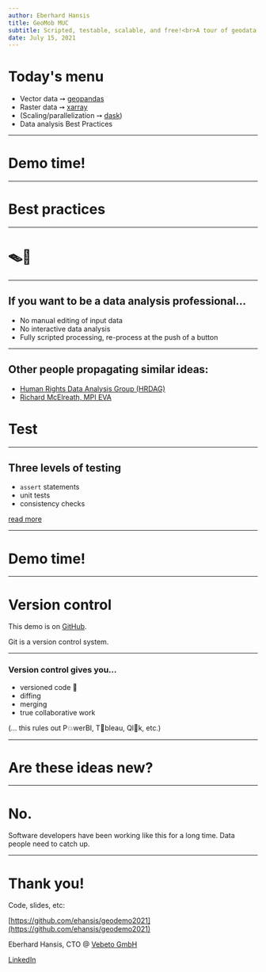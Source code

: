 ```yaml
---
author: Eberhard Hansis
title: GeoMob MUC
subtitle: Scripted, testable, scalable, and free!<br>A tour of geodata analysis in Python.
date: July 15, 2021
---
```


# Today's menu

* Vector data ➙ [geopandas](https://geopandas.org/)
* Raster data ➙ [xarray](http://xarray.pydata.org)
* (Scaling/parallelization ➙ [dask](https://dask.org))
* Data analysis Best Practices

---

# Demo time!

---

# Best practices

---

# 🪤🐁

---

## If you want to be a data analysis professional...

* No manual editing of input data
* No interactive data analysis  
* Fully scripted processing, re-process at the push of a button

---
  
## Other people propagating similar ideas:

- [Human Rights Data Analysis Group (HRDAG)](https://hrdag.org/2016/06/14/the-task-is-a-quantum-of-workflow/)
- [Richard McElreath, MPI EVA](https://www.youtube.com/watch?v=zwRdO9_GGhY)

# Test

---

## Three levels of testing

* `assert` statements
* unit tests
* consistency checks

[read more](https://github.com/ehansis/til/blob/master/pages/three_levels_analytics_testing.md)

---

# Demo time!

---

# Version control

This demo is on [GitHub](https://github.com/ehansis/geodemo2021).

Git is a version control system.

---

### Version control gives you...

* versioned code 🤦‍
* diffing
* merging
* true collaborative work

(... this rules out P💥werBI, T🦄bleau, Ql🚀k, etc.)

---

# Are these ideas new?

---

# No.

Software developers have been working like this for a long time. 
Data people need to catch up.

---

# Thank you!

Code, slides, etc: 

[https://github.com/ehansis/geodemo2021](https://github.com/ehansis/geodemo2021)

Eberhard Hansis, CTO @ [Vebeto GmbH](https://www.vebeto.de)

[LinkedIn](https://www.linkedin.com/in/eberhard-hansis-95a1b833/)